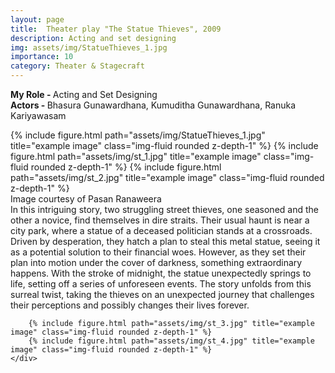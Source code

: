 ```yaml
---
layout: page
title:  Theater play "The Statue Thieves", 2009 
description: Acting and set designing 
img: assets/img/StatueThieves_1.jpg
importance: 10
category: Theater & Stagecraft
---
```

<b>My Role - </b> Acting and Set Designing <br>
<b>Actors - </b> Bhasura Gunawardhana, Kumuditha Gunawardhana, Ranuka Kariyawasam<br>

<div class="row">
    <div class="col-sm mt-3 mt-md-0">
        {% include figure.html path="assets/img/StatueThieves_1.jpg" title="example image" class="img-fluid rounded z-depth-1" %}
        {% include figure.html path="assets/img/st_1.jpg" title="example image" class="img-fluid rounded z-depth-1" %}
        {% include figure.html path="assets/img/st_2.jpg" title="example image" class="img-fluid rounded z-depth-1" %}
        <div class="caption">
            Image courtesy of Pasan Ranaweera
        </div>
    </div>
    <div class="col-sm mt-3 mt-md-0">
        In this intriguing story, two struggling street thieves, one seasoned and the other a novice, find themselves in dire straits. Their usual haunt is near a city park, where a statue of a deceased politician stands at a crossroads. Driven by desperation, they hatch a plan to steal this metal statue, seeing it as a potential solution to their financial woes. However, as they set their plan into motion under the cover of darkness, something extraordinary happens. With the stroke of midnight, the statue unexpectedly springs to life, setting off a series of unforeseen events. The story unfolds from this surreal twist, taking the thieves on an unexpected journey that challenges their perceptions and possibly changes their lives forever.

        {% include figure.html path="assets/img/st_3.jpg" title="example image" class="img-fluid rounded z-depth-1" %}
        {% include figure.html path="assets/img/st_4.jpg" title="example image" class="img-fluid rounded z-depth-1" %}
    </div>
</div>

